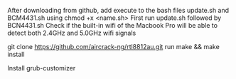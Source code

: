 After downloading from github, add execute to the bash files update.sh and BCM4431.sh using chmod +x <name.sh>
First run update.sh followed by BCN4431.sh
Check if the built-in wifi of the Macbook Pro will be able to detect both 2.4GHz and 5.0GHz wifi signals

git clone https://github.com/aircrack-ng/rtl8812au.git
run make && make install

Install grub-customizer 
